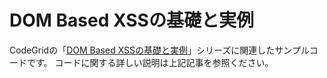 # DOM Based XSSの基礎と実例

CodeGridの「[DOM Based XSSの基礎と実例](https://app.codegrid.net/series/2018-xss)」シリーズに関連したサンプルコードです。
コードに関する詳しい説明は上記記事を参照ください。
